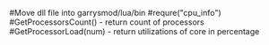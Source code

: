#Move dll file into garrysmod/lua/bin
#requre("cpu_info")
#GetProcessorsCount() - return count of processors
#GetProcessorLoad(num) - return utilizations of core in percentage
